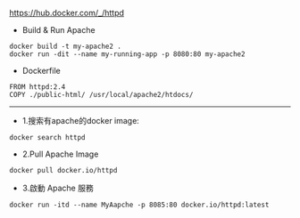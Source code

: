 
https://hub.docker.com/_/httpd


* Build & Run Apache
```
docker build -t my-apache2 .
docker run -dit --name my-running-app -p 8080:80 my-apache2
```

* Dockerfile
```
FROM httpd:2.4
COPY ./public-html/ /usr/local/apache2/htdocs/

```

<hr class="hr1"/>

* 1.搜索有apache的docker image:
```
docker search httpd
```

* 2.Pull Apache Image
```
docker pull docker.io/httpd

```
* 3.啟動 Apache 服務

```
docker run -itd --name MyAapche -p 8085:80 docker.io/httpd:latest

```
